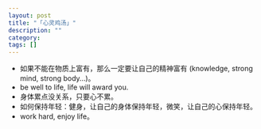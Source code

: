 ```yaml
---
layout: post
title: "「心灵鸡汤」"
description: ""
category: 
tags: []
---
```


* 如果不能在物质上富有，那么一定要让自己的精神富有 (knowledge, strong mind, strong body…)。
* be well to life, life will award you.
* 身体累点没关系，只要心不累。
* 如何保持年轻：健身，让自己的身体保持年轻，微笑，让自己的心保持年轻。
* work hard, enjoy life。